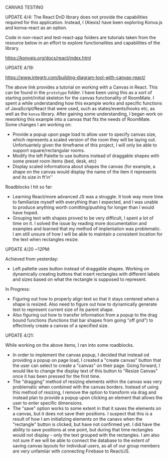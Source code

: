 CANVAS TESTING

UPDATE 4/4:
The React DnD library does not provide the capabilities required for this application. Instead, I (Alexis) have been exploring Konva.js and konva-react as an option.

Code in non-react and test-react-app folders are tutorials taken from the resource below in an effort to explore functionalities and capabilities of the library. 

https://konvajs.org/docs/react/index.html

UPDATE 4/19:

https://www.integrtr.com/building-diagram-tool-with-canvas-react/

The above link provides a tutorial on working with a Canvas in React. This can be found in the `prototype` folder. I have been using this as a sort of starting point/initial skeleton for the canvas functionality of RoomMate. I spent a while understanding how this example works and specific functions of JavaScript/React that were used, such as states/events/hooks etc, as well as the `konva` library. After gaining some understanding, I began work on reworking this example into a canvas that fits the needs of RoomMate. Some changes I am working on:

* Provide a popup upon page load to allow user to specify canvas size, which represents a scaled version of the room they will be laying out. Unfortuantely given the timeframe of this project, I will only be able to support square/rectangular rooms.
* Modify the left Palette to use buttons instead of draggable shapes with some preset room items (bed, desk, etc)
* Display scaled informationa about shapes the canvas (for example, a shape on the canvas would display the name of the item it represents and its size in ft'in''

Roadblocks I hit so far:
* Learning React/more advanced JS was a struggle. It took way more time to familiarize myself with everything than I expected, and I was unable to produce anything worth comitting/pushing for longer than I would have hoped. 
* Grouping text with shapes proved to be very difficult, I spent a lot of time on it. I solved the issue by reading more documentation and examples and learned that my method of implentation was problematic. I am still unsure of how I will be able to maintain a consistent location for the text when rectangles resize.


UPDATE 4/20 ~12PM:

Achieved from yesterday:
* Left pallette uses button instead of draggable shapes. Working on dynamically creating buttons that insert rectangles with different labels and sizes based on what the rectangle is supposed to represent.

In Progress:
* Figuring out how to properly align text so that it stays centered when a shape is resized. Also need to figure out how to dynamically generate text to represent current size of its parent shape.
* Also figuring out how to transfer information from a popup to the drag bound functions (functions that bar shapes from going "off grid") to effectively create a canvas of a specified size. 


UPDATE 4/21:

While working on the above items, I ran into some roadblocks. 
* In order to implement the canvas popup, I decided that instead od providing a popup on page load, I created a "create canvas" button that the user can select to create a "canvas" on their page. Going forward, I would like to change the display text of this button to "Resize Canvas" once it has been pressed for the first time. 
* The "dragging" method of resizing elements within the canvas was very problematic when combined with the canvas borders. Instead of using this method of resizing, I remove the option to transform via drag and instead plan to provide a popup upon clicking an element that allows the user to enter specific dimensions. 
* The "save" option works to some extent in that it saves the elements on a canvas, but it does not save their positions. I suspect that this is a result of how I am initializing elements on the canavs when the "rectangle" button is clicked, but have not confirmed yet. I did have the ability to save positions at one point, but during that time rectangles would not display - only the text grouped with the rectangles. I am also not sure if we will be able to connect the database to the extent of saving canvas layouts for individual users, as all of our group members are very unfamiiar with connecting Firebase to React/JS.





